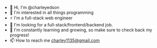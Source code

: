 
- 👋 Hi, I'm @charleyedson
- 🤔 I'm interested in all things programming
- ⚡ I'm a full-stack web engineer
- 🔭 I'm looking for a full-stack/frontend/backend job.
- 🌱 I'm constantly learning and growing, so make sure to check back my progress!
- 📫 How to reach me charley1135@gmail.com

<!--
**CharleyEdson/charleyedson** is a ✨ _special_ ✨ repository because its `README.md` (this file) appears on your GitHub profile.

Here are some ideas to get you started:

- 🔭 I’m currently working on ...
- 🌱 I’m currently learning ...
- 👯 I’m looking to collaborate on ...
- 🤔 I’m looking for help with ...
- 💬 Ask me about ...
- 📫 How to reach me: ...
- 😄 Pronouns: ...
- ⚡ Fun fact: ...
-->
